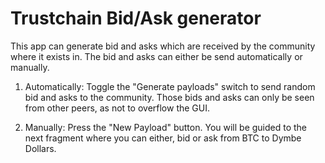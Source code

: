 # Trustchain Bid/Ask generator

This app can generate bid and asks which are received by the community where it exists in.
The bid and asks can either be send automatically or manually.

1. Automatically:
   Toggle the "Generate payloads" switch to send random bid and asks to the community.
   Those bids and asks can only be seen from other peers, as not to overflow the GUI.

1. Manually:
    Press the "New Payload" button.
    You will be guided to the next fragment where you can either, bid or ask from BTC to Dymbe Dollars.

